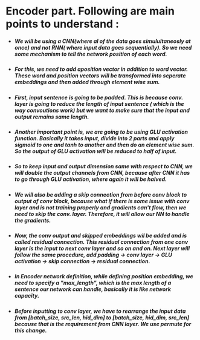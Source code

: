 
# Encoder part. Following are main points to understand :

* ##### We will be using a CNN(where al of the data goes simulultaneosly at once) and not RNN( where input data goes sequentially). So we need some mechanism to tell the network position of each word.
* ##### For this, we need to add aposition vector in addition to word vector. These word and position vectors will be transformed into seperate embeddings and then added through element wise sum.
* ##### First, input sentence is going to be padded. This is because conv. layer is going to reduce the length of input sentence ( which is the way convoutions work) but we want to make sure that the input and output remains same length.
* ##### Another important point is, we are going to be using GLU activation function. Basically it takes input, divide into 2 parts and apply sigmoid to one and tanh to another and then do an element wise sum. So the output of GLU activation will be reduced to half of input.
* ##### So to keep input and output dimension same with respect to CNN, we will double the output channels from CNN, because after CNN it has to go through GLU activation, where again it will be halved.
* ##### We will also be adding a skip connection from before conv block to output of conv block, because what if there is some issue with conv layer and is not training properly and gradients can't flow, then we need to skip the conv. layer. Therefore, it will allow our NN to handle the gradients.
* ##### Now, the conv output and skipped embeddings wil be added and is called residual connection. This residual connection from one conv layer is the input to next conv layer and so on and on. Next layer will follow the same procedure, add padding -> conv layer -> GLU activation -> skip connection -> residual connection.
* ##### In Encoder network definition, while defining position embedding, we need to specify a "max_length", which is the max length of a sentence our network can handle, basically it is like network capacity.
* ##### Before inputting to conv layer, we have to rearrange the input data from [batch_size, src_len,  hid_dim] to [batch_size, hid_dim, src_len] because that is the requirement from CNN layer. We use permute for this change.
